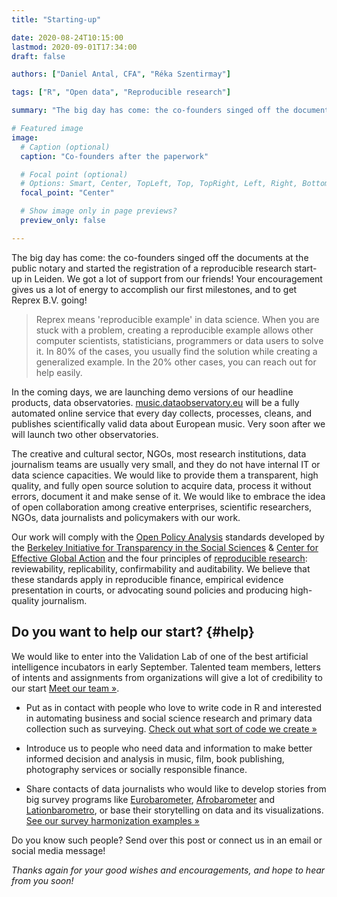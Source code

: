 ```yaml
---
title: "Starting-up"

date: 2020-08-24T10:15:00
lastmod: 2020-09-01T17:34:00
draft: false

authors: ["Daniel Antal, CFA", "Réka Szentirmay"]

tags: ["R", "Open data", "Reproducible research"]

summary: "The big day has come: the co-founders singed off the documents at the public notary and started the registration of a reproducible research start-up. Do you want to help us?"

# Featured image
image:
  # Caption (optional)
  caption: "Co-founders after the paperwork"

  # Focal point (optional)
  # Options: Smart, Center, TopLeft, Top, TopRight, Left, Right, BottomLeft, Bottom, BottomRight
  focal_point: "Center"

  # Show image only in page previews?
  preview_only: false

---
```


The big day has come: the co-founders singed off the documents at the public notary and started the registration of a reproducible research start-up in Leiden.  We got a lot of support from our friends! Your encouragement gives us a lot of energy to accomplish our first milestones, and to get Reprex B.V. going! 

>Reprex means 'reproducible example' in data science.  When you are stuck with a problem, creating a reproducible example allows other computer scientists, statisticians, programmers or data users to solve it. In 80% of the cases, you usually find the solution while creating a generalized example.  In the 20% other cases, you can reach out for help easily. 

In the coming days, we are launching demo versions of our headline products, data observatories. [music.dataobservatory.eu](https://music.dataobservatory.eu/index.html) will be a fully automated online service that every day collects, processes, cleans, and publishes scientifically valid data about European music.  Very soon after we will launch two other observatories.

The creative and cultural sector, NGOs, most research institutions, data journalism teams are usually very small, and they do not have internal IT or data science capacities.  We would like to provide them a transparent, high quality, and fully open source solution to acquire data, process it without errors, document it and make sense of it. We would like to embrace the idea of open collaboration among creative enterprises, scientific researchers, NGOs, data journalists and policymakers with our work.

Our work will comply with the [Open Policy Analysis](https://www.bitss.org/opa/) standards developed by the [Berkeley Initiative for Transparency in the Social Sciences](https://www.bitss.org/) & [Center for Effective Global Action](https://cega.berkeley.edu/) and the four principles of [reproducible research](http://dataobservatory.eu/reproducible/): reviewability, replicability, confirmability and auditability.  We believe that these standards apply in reproducible finance, empirical evidence presentation in courts, or advocating sound policies and producing high-quality journalism.

## Do you want to help our start? {#help}

We would like to enter into the Validation Lab of one of the best artificial intelligence incubators in early September. Talented team members, letters of intents and assignments from organizations will give a lot of credibility to our start [Meet our team »](http://dataobservatory.eu/team/).

- Put as in contact with people who love to write code in R and interested in automating business and social science research and primary data collection such as surveying. [Check out what sort of code we create »](http://dataobservatory.eu/#featured)

- Introduce us to people who need data and information to make better informed decision and analysis in music, film, book publishing, photography services or socially responsible finance.

- Share contacts of data journalists who would like to develop stories from big survey programs like [Eurobarometer](https://ec.europa.eu/commfrontoffice/publicopinion/index.cfm), [Afrobarometer](https://www.afrobarometer.org/) and [Lationbarometro](https://www.latinobarometro.org/lat.jsp), or base their storytelling on data and its visualizations. [See our survey harmonization examples »](http://retroharmonize.satellitereport.com/)

Do you know such people?  Send over this post or connect us in an email or social media message!

*Thanks again for your good wishes and encouragements, and hope to hear from you soon!*
